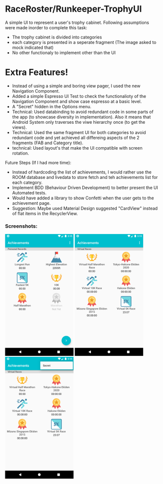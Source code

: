 # RaceRoster/Runkeeper-TrophyUI


A simple UI to represent a user's trophy cabinet. Following assumptions were made inorder to complete this task:
  - The trophy cabinet is divided into categories
  - each category is presented in a seperate fragment (The image asked to mock indicated that)
  - No other functionaly to implement other than the UI

# Extra Features!

  - Instead of using a simple and boring view pager, I used the new Navigation Component.
  - Added a simple Espresso UI Test to check the functionalioty of the Navigation Component and show case espresso at a basic level.
  - A "Secret" hidden in the Options menu.
  - Technical: Used databinding to avoid redundant code in some parts of the app (to showcase diversity in implementation). Also it means that Android System only traverses the viwe hierarchy once (to get the views). 
  - Technical: Used the same fragment UI for both categories to avoid redundant code and yet achieved all differeing aspects of the 2 fragments (FAB and Category title).
  - technical: Used layout's that make the UI compatible with screen rotation.  


Future Steps (If I had more time):
  - Instead of hardcoding the list of achievements, I would rather use the ROOM database and livedata to store fetch and teh achievements list for each category.
  - Implement BDD (Behaviour Driven Development) to better present the UI Automated tests. 
  - Would have added a library to show Confetti when the user gets to the achievement page.
  - Suggestion: Maybe used Material Design suggested "CardView" instead of flat items in the RecyclerView.


### Screenshots:


<img src="screenshots/Screenshot_1598123716.png" height=400> <img src="screenshots/Screenshot_1598123722.png" height=400> <img src="screenshots/Screenshot_1598123730.png" height=400>
